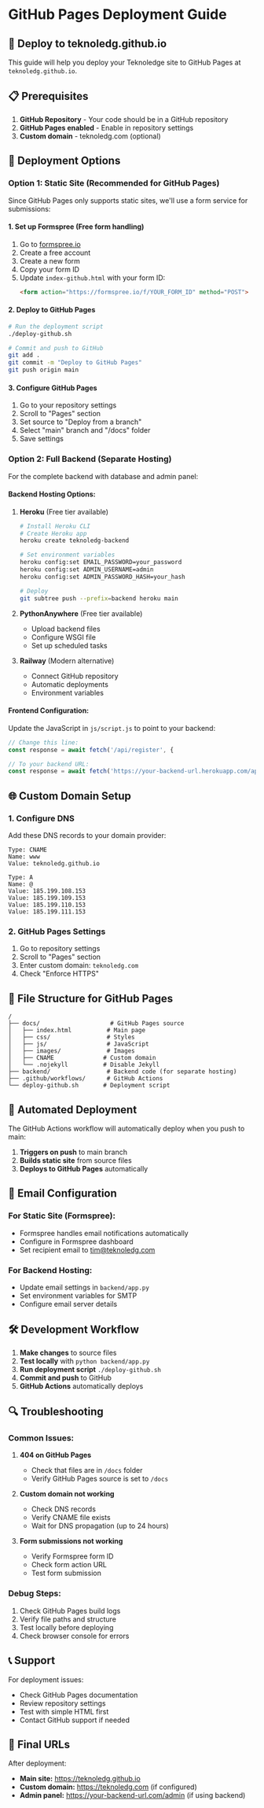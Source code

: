 # GitHub Pages Deployment Guide

## 🚀 Deploy to teknoledg.github.io

This guide will help you deploy your Teknoledge site to GitHub Pages at `teknoledg.github.io`.

## 📋 Prerequisites

1. **GitHub Repository** - Your code should be in a GitHub repository
2. **GitHub Pages enabled** - Enable in repository settings
3. **Custom domain** - teknoledg.com (optional)

## 🔧 Deployment Options

### Option 1: Static Site (Recommended for GitHub Pages)

Since GitHub Pages only supports static sites, we'll use a form service for submissions:

#### 1. Set up Formspree (Free form handling)

1. Go to [formspree.io](https://formspree.io)
2. Create a free account
3. Create a new form
4. Copy your form ID
5. Update `index-github.html` with your form ID:
   ```html
   <form action="https://formspree.io/f/YOUR_FORM_ID" method="POST">
   ```

#### 2. Deploy to GitHub Pages

```bash
# Run the deployment script
./deploy-github.sh

# Commit and push to GitHub
git add .
git commit -m "Deploy to GitHub Pages"
git push origin main
```

#### 3. Configure GitHub Pages

1. Go to your repository settings
2. Scroll to "Pages" section
3. Set source to "Deploy from a branch"
4. Select "main" branch and "/docs" folder
5. Save settings

### Option 2: Full Backend (Separate Hosting)

For the complete backend with database and admin panel:

#### Backend Hosting Options:

1. **Heroku** (Free tier available)
   ```bash
   # Install Heroku CLI
   # Create Heroku app
   heroku create teknoledg-backend
   
   # Set environment variables
   heroku config:set EMAIL_PASSWORD=your_password
   heroku config:set ADMIN_USERNAME=admin
   heroku config:set ADMIN_PASSWORD_HASH=your_hash
   
   # Deploy
   git subtree push --prefix=backend heroku main
   ```

2. **PythonAnywhere** (Free tier available)
   - Upload backend files
   - Configure WSGI file
   - Set up scheduled tasks

3. **Railway** (Modern alternative)
   - Connect GitHub repository
   - Automatic deployments
   - Environment variables

#### Frontend Configuration:

Update the JavaScript in `js/script.js` to point to your backend:

```javascript
// Change this line:
const response = await fetch('/api/register', {

// To your backend URL:
const response = await fetch('https://your-backend-url.herokuapp.com/api/register', {
```

## 🌐 Custom Domain Setup

### 1. Configure DNS

Add these DNS records to your domain provider:

```
Type: CNAME
Name: www
Value: teknoledg.github.io

Type: A
Name: @
Value: 185.199.108.153
Value: 185.199.109.153
Value: 185.199.110.153
Value: 185.199.111.153
```

### 2. GitHub Pages Settings

1. Go to repository settings
2. Scroll to "Pages" section
3. Enter custom domain: `teknoledg.com`
4. Check "Enforce HTTPS"

## 📁 File Structure for GitHub Pages

```
/
├── docs/                    # GitHub Pages source
│   ├── index.html          # Main page
│   ├── css/                # Styles
│   ├── js/                 # JavaScript
│   ├── images/             # Images
│   ├── CNAME              # Custom domain
│   └── .nojekyll          # Disable Jekyll
├── backend/                # Backend code (for separate hosting)
├── .github/workflows/      # GitHub Actions
└── deploy-github.sh       # Deployment script
```

## 🔄 Automated Deployment

The GitHub Actions workflow will automatically deploy when you push to main:

1. **Triggers on push** to main branch
2. **Builds static site** from source files
3. **Deploys to GitHub Pages** automatically

## 📧 Email Configuration

### For Static Site (Formspree):
- Formspree handles email notifications automatically
- Configure in Formspree dashboard
- Set recipient email to tim@teknoledg.com

### For Backend Hosting:
- Update email settings in `backend/app.py`
- Set environment variables for SMTP
- Configure email server details

## 🛠️ Development Workflow

1. **Make changes** to source files
2. **Test locally** with `python backend/app.py`
3. **Run deployment script** `./deploy-github.sh`
4. **Commit and push** to GitHub
5. **GitHub Actions** automatically deploys

## 🔍 Troubleshooting

### Common Issues:

1. **404 on GitHub Pages**
   - Check that files are in `/docs` folder
   - Verify GitHub Pages source is set to `/docs`

2. **Custom domain not working**
   - Check DNS records
   - Verify CNAME file exists
   - Wait for DNS propagation (up to 24 hours)

3. **Form submissions not working**
   - Verify Formspree form ID
   - Check form action URL
   - Test form submission

### Debug Steps:

1. Check GitHub Pages build logs
2. Verify file paths and structure
3. Test locally before deploying
4. Check browser console for errors

## 📞 Support

For deployment issues:
- Check GitHub Pages documentation
- Review repository settings
- Test with simple HTML first
- Contact GitHub support if needed

## 🎯 Final URLs

After deployment:
- **Main site:** https://teknoledg.github.io
- **Custom domain:** https://teknoledg.com (if configured)
- **Admin panel:** https://your-backend-url.com/admin (if using backend)
